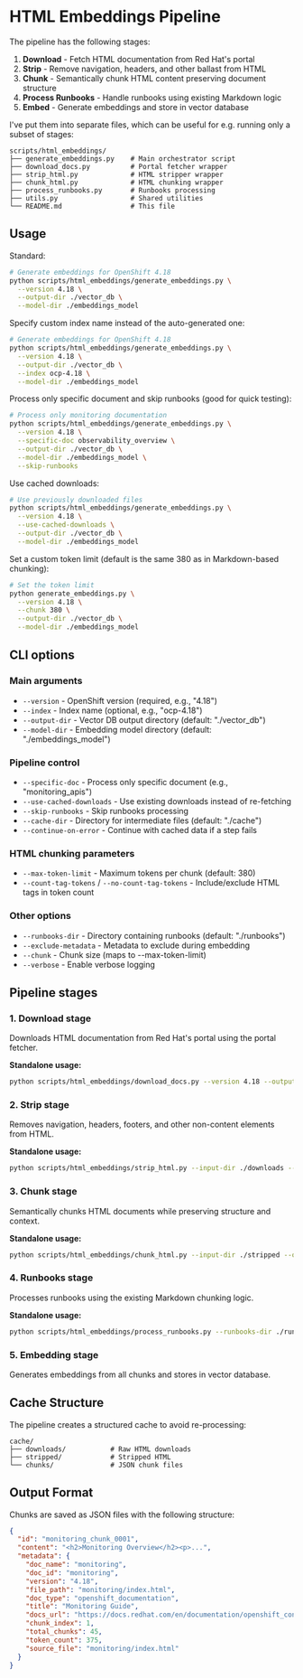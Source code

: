 # HTML Embeddings Pipeline

The pipeline has the following stages:

1. **Download** - Fetch HTML documentation from Red Hat's portal
2. **Strip** - Remove navigation, headers, and other ballast from HTML 
3. **Chunk** - Semantically chunk HTML content preserving document structure
4. **Process Runbooks** - Handle runbooks using existing Markdown logic
5. **Embed** - Generate embeddings and store in vector database

I've put them into separate files, which can be useful for e.g. running only a subset of stages:

```
scripts/html_embeddings/
├── generate_embeddings.py    # Main orchestrator script
├── download_docs.py          # Portal fetcher wrapper
├── strip_html.py             # HTML stripper wrapper
├── chunk_html.py             # HTML chunking wrapper
├── process_runbooks.py       # Runbooks processing
├── utils.py                  # Shared utilities
└── README.md                 # This file
```

## Usage

Standard:

```bash
# Generate embeddings for OpenShift 4.18
python scripts/html_embeddings/generate_embeddings.py \
  --version 4.18 \
  --output-dir ./vector_db \
  --model-dir ./embeddings_model
```

Specify custom index name instead of the auto-generated one:

```bash
# Generate embeddings for OpenShift 4.18
python scripts/html_embeddings/generate_embeddings.py \
  --version 4.18 \
  --output-dir ./vector_db \
  --index ocp-4.18 \
  --model-dir ./embeddings_model
```

Process only specific document and skip runbooks (good for quick testing):

```bash
# Process only monitoring documentation
python scripts/html_embeddings/generate_embeddings.py \
  --version 4.18 \
  --specific-doc observability_overview \
  --output-dir ./vector_db \
  --model-dir ./embeddings_model \
  --skip-runbooks
```

Use cached downloads:

```bash
# Use previously downloaded files
python scripts/html_embeddings/generate_embeddings.py \
  --version 4.18 \
  --use-cached-downloads \
  --output-dir ./vector_db \
  --model-dir ./embeddings_model
```

Set a custom token limit (default is the same 380 as in Markdown-based chunking):

```bash
# Set the token limit
python generate_embeddings.py \
  --version 4.18 \
  --chunk 380 \
  --output-dir ./vector_db \
  --model-dir ./embeddings_model
```

## CLI options

### Main arguments

- `--version` - OpenShift version (required, e.g., "4.18")
- `--index` - Index name (optional, e.g., "ocp-4.18")
- `--output-dir` - Vector DB output directory (default: "./vector_db")
- `--model-dir` - Embedding model directory (default: "./embeddings_model")

### Pipeline control

- `--specific-doc` - Process only specific document (e.g., "monitoring_apis")
- `--use-cached-downloads` - Use existing downloads instead of re-fetching
- `--skip-runbooks` - Skip runbooks processing
- `--cache-dir` - Directory for intermediate files (default: "./cache")
- `--continue-on-error` - Continue with cached data if a step fails

### HTML chunking parameters

- `--max-token-limit` - Maximum tokens per chunk (default: 380)
- `--count-tag-tokens` / `--no-count-tag-tokens` - Include/exclude HTML tags in token count

### Other options

- `--runbooks-dir` - Directory containing runbooks (default: "./runbooks")
- `--exclude-metadata` - Metadata to exclude during embedding
- `--chunk` - Chunk size (maps to --max-token-limit)
- `--verbose` - Enable verbose logging

## Pipeline stages

### 1. Download stage

Downloads HTML documentation from Red Hat's portal using the portal fetcher.

**Standalone usage:**
```bash
python scripts/html_embeddings/download_docs.py --version 4.18 --output-dir ./downloads
```

### 2. Strip stage

Removes navigation, headers, footers, and other non-content elements from HTML.

**Standalone usage:**
```bash
python scripts/html_embeddings/strip_html.py --input-dir ./downloads --output-dir ./stripped
```

### 3. Chunk stage

Semantically chunks HTML documents while preserving structure and context.

**Standalone usage:**
```bash
python scripts/html_embeddings/chunk_html.py --input-dir ./stripped --output-dir ./chunks --max-token-limit 380
```

### 4. Runbooks stage

Processes runbooks using the existing Markdown chunking logic.

**Standalone usage:**
```bash
python scripts/html_embeddings/process_runbooks.py --runbooks-dir ./runbooks --output-dir ./chunks
```

### 5. Embedding stage

Generates embeddings from all chunks and stores in vector database.

## Cache Structure

The pipeline creates a structured cache to avoid re-processing:

```
cache/
├── downloads/           # Raw HTML downloads
├── stripped/            # Stripped HTML
└── chunks/              # JSON chunk files
```

## Output Format

Chunks are saved as JSON files with the following structure:

```json
{
  "id": "monitoring_chunk_0001",
  "content": "<h2>Monitoring Overview</h2><p>...",
  "metadata": {
    "doc_name": "monitoring",
    "doc_id": "monitoring",
    "version": "4.18",
    "file_path": "monitoring/index.html",
    "doc_type": "openshift_documentation",
    "title": "Monitoring Guide",
    "docs_url": "https://docs.redhat.com/en/documentation/openshift_container_platform/4.18/html-single/monitoring/",
    "chunk_index": 1,
    "total_chunks": 45,
    "token_count": 375,
    "source_file": "monitoring/index.html"
  }
}
```
